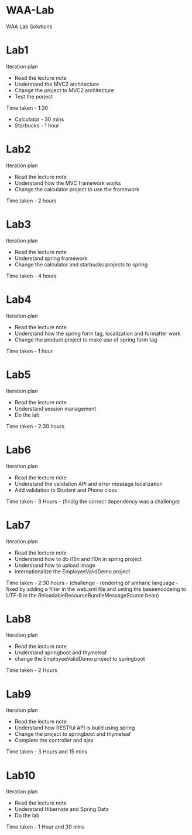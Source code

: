 # WAA-Lab
WAA Lab Solutions

# Lab1
Iteration plan 
 - Read the lecture note
 - Understand the MVC2 architecture
 - Change the project to MVC2 architecture
 - Test the porject

Time taken - 1:30 
 - Calculator - 30 mins
 - Starbucks - 1 hour
 
# Lab2
Iteration plan 
 - Read the lecture note
 - Understand how the MVC framework works
 - Change the calculator project to use the framework

Time taken - 2 hours 

# Lab3
Iteration plan 
 - Read the lecture note
 - Understand spring framework 
 - Change the calculator and starbucks projects to spring

Time taken - 4 hours 

# Lab4
Iteration plan 
 - Read the lecture note 
 - Understand how the spring form tag, localization and formatter work
 - Change the product project to make use of spring form tag

Time taken - 1 hour

# Lab5
Iteration plan 
 - Read the lecture note 
 - Understand session management
 - Do the lab

Time taken - 2:30 hours

# Lab6
Iteration plan 
 - Read the lecture note 
 - Understand the validation API and error message localization
 - Add validation to Student and Phone class

Time taken - 3 Hours - (findig the correct dependency was a challenge)

# Lab7
Iteration plan 
 - Read the lecture note 
 - Understand how to do i18n and l10n in spring project 
 - Understand how to upload image
 - internationalize the EmployeeValidDemo project 

Time taken - 2:30 hours - (challenge - rendering of amharic language - fixed by adding a filter in the web.xml file and seting the baseencodeing to UTF-8 in the ReloadableResourceBundleMessageSource bean)

# Lab8
Iteration plan 
 - Read the lecture note 
 - Understand springboot and thymeleaf
 - change the EmployeeValidDemo project to springboot

Time taken - 2 Hours

# Lab9
Iteration plan 
 - Read the lecture note 
 - Understand how RESTful API is build using spring
 - Change the project to springboot and thymeleaf
 - Complete the controller and ajax

Time taken - 3 Hours and 15 mins

# Lab10
Iteration plan 
 - Read the lecture note 
 - Understand Hibernate and Spring Data
 - Do the lab

Time taken - 1 Hour and 30 mins


